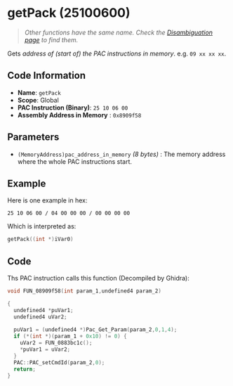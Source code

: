 #  getPack (25100600)

> *Other functions have the same name. Check the [Disambiguation page](./getPack.md) to find them.*

Gets *address of (start of) the PAC instructions in memory*. e.g. `09 xx xx xx`.

## Code Information

- **Name**: `getPack`
- **Scope**: Global
- **PAC Instruction (Binary)**: `25 10 06 00`
- **Assembly Address in Memory** : `0x8909f58`

## Parameters

- `(MemoryAddress)pac_address_in_memory` *(8 bytes)* : The memory address where the whole PAC instructions start.

## Example

Here is one example in hex:

```25 10 06 00 / 04 00 00 00 / 00 00 00 00```

Which is interpreted as:

```c
getPack((int *)iVar0)
```

## Code

Ths PAC instruction calls this function (Decompiled by Ghidra):

```c
void FUN_08909f58(int param_1,undefined4 param_2)

{
  undefined4 *puVar1;
  undefined4 uVar2;
  
  puVar1 = (undefined4 *)Pac_Get_Param(param_2,0,1,4);
  if (*(int *)(param_1 + 0x10) != 0) {
    uVar2 = FUN_0883bc1c();
    *puVar1 = uVar2;
  }
  PAC::PAC_setCmdId(param_2,0);
  return;
}
```

